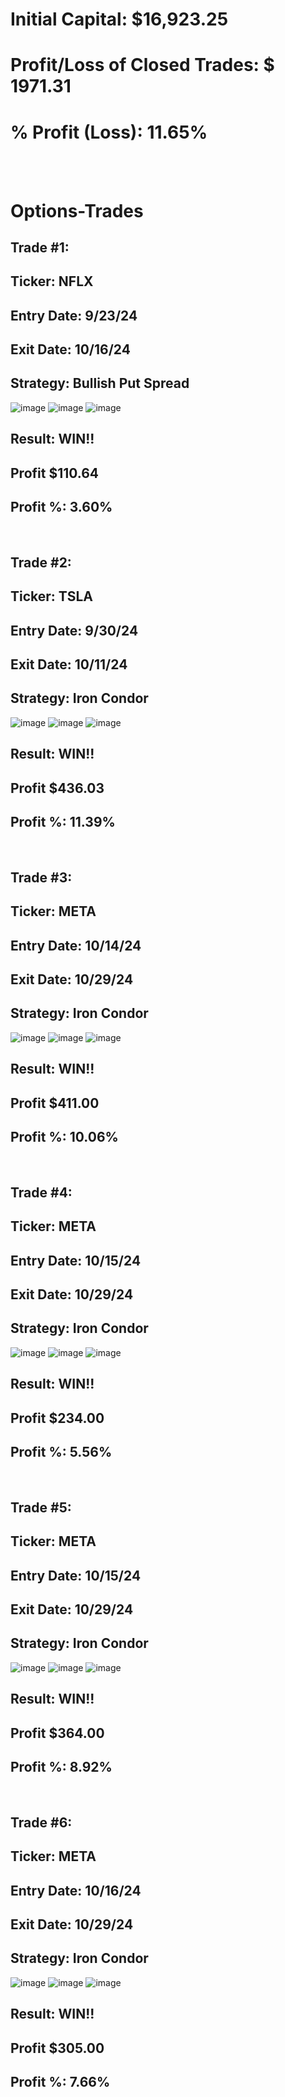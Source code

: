 # Initial Capital: $16,923.25
# Profit/Loss of Closed Trades: $ 1971.31
# % Profit (Loss): 11.65%

<br>
<br>

# Options-Trades

## Trade #1: 
## Ticker: NFLX
## Entry Date: 9/23/24
## Exit Date: 10/16/24
## Strategy: Bullish Put Spread

![image](https://github.com/user-attachments/assets/ae74f980-8231-4557-8514-c2f13368a982)
![image](https://github.com/user-attachments/assets/9eadd58e-c9a1-4e39-89c3-d4319afc9d16)
![image](https://github.com/user-attachments/assets/8d5628ce-c26c-49ba-a3f5-52d24f81c179)

## Result: WIN!!
##         Profit $110.64
##         Profit %:  3.60%  

<br>

## Trade #2: 
## Ticker: TSLA
## Entry Date: 9/30/24
## Exit Date: 10/11/24
## Strategy: Iron Condor

![image](https://github.com/user-attachments/assets/a382446b-e17c-4fdc-8564-699f2de75254)
![image](https://github.com/user-attachments/assets/e490c5e9-6872-45bd-be58-274eca1dddbb)
![image](https://github.com/user-attachments/assets/1437cb12-a80c-400b-a3bb-22b7cc1967d4)


## Result: WIN!!
##         Profit $436.03
##         Profit %:  11.39%  

<br>

## Trade #3: 
## Ticker: META
## Entry Date: 10/14/24
## Exit Date: 10/29/24
## Strategy: Iron Condor

![image](https://github.com/user-attachments/assets/8633e369-6eeb-46a2-bcf5-b36613faed37)
![image](https://github.com/user-attachments/assets/b29d1ec8-1385-484e-91c2-b72ea70d0e3c)
![image](https://github.com/user-attachments/assets/d694ea5e-58f4-4295-b598-7f5c67a5f66a)


## Result: WIN!!
##         Profit $411.00
##         Profit %:  10.06%  

<br>

## Trade #4: 
## Ticker: META
## Entry Date: 10/15/24
## Exit Date: 10/29/24
## Strategy: Iron Condor

![image](https://github.com/user-attachments/assets/d3bd0376-34d9-4d58-8c6c-f0abc849d7de)
![image](https://github.com/user-attachments/assets/b00e37ee-bb3b-4a55-bc2b-9b423665f7bf)
![image](https://github.com/user-attachments/assets/b4dd5823-514b-4a83-9a92-1687b4251764)


## Result: WIN!!
##         Profit $234.00
##         Profit %:  5.56%  


<br>

## Trade #5: 
## Ticker: META
## Entry Date: 10/15/24
## Exit Date: 10/29/24
## Strategy: Iron Condor

![image](https://github.com/user-attachments/assets/cf8ab887-8d68-4b7d-8344-586ed14ce6ce)
![image](https://github.com/user-attachments/assets/32f439cb-2774-4743-a133-32bb0aba1386)
![image](https://github.com/user-attachments/assets/acaf85af-9174-4272-8ea9-b19c54814a4d)


## Result: WIN!!
##         Profit $364.00
##         Profit %:  8.92%  

<br>

## Trade #6: 
## Ticker: META
## Entry Date: 10/16/24
## Exit Date: 10/29/24
## Strategy: Iron Condor

![image](https://github.com/user-attachments/assets/11974ae5-a698-45d1-9edb-241a12714c59)
![image](https://github.com/user-attachments/assets/1587ebe2-fc63-407a-880c-beaacfb321c1)
![image](https://github.com/user-attachments/assets/b396f1f1-01a6-433c-8308-e28d7254c3ff)

## Result: WIN!!
##         Profit $305.00
##         Profit %:  7.66%  
